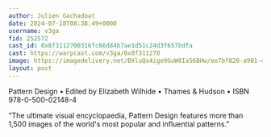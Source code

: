 ```yaml
---
author: Julien Gachadoat
date: 2024-07-18T08:38:49+0000
username: v3ga
fid: 252572
cast_id: 0x8f3112700316fc66d84b7ae1d51c24d3f657bdfa
cast: https://warpcast.com/v3ga/0x8f311270
image: https://imagedelivery.net/BXluQx4ige9GuW0Ia56BHw/ee7bf820-a981-43fe-3243-4b68bcc3ba00/original
layout: post
---
```

Pattern Design • Edited by Elizabeth Wilhide • Thames & Hudson • ISBN 978-0-500-02148-4  
  
"The ultimate visual encyclopaedia, Pattern Design features more than 1,500 images of the world's most popular and influential patterns."  

<img src='https://imagedelivery.net/BXluQx4ige9GuW0Ia56BHw/ee7bf820-a981-43fe-3243-4b68bcc3ba00/original' alt='' referrerpolicy='no-referrer'/>
<img src='https://imagedelivery.net/BXluQx4ige9GuW0Ia56BHw/3d5e5d21-a511-4e00-0c7e-2a1ad8d0ee00/original' alt='' referrerpolicy='no-referrer'/>